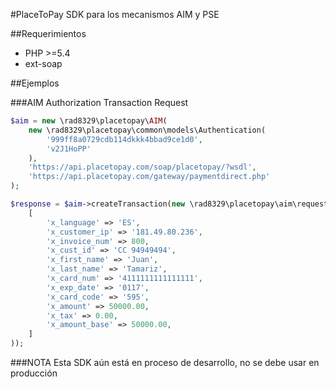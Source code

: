 #PlaceToPay
SDK para los mecanismos AIM y PSE

##Requerimientos
* PHP >=5.4
* ext-soap

##Ejemplos 

###AIM Authorization Transaction Request

```php
$aim = new \rad8329\placetopay\AIM(
    new \rad8329\placetopay\common\models\Authentication(
        '999ff8a0729cdb114dkkk4bbad9ce1d0',
        'v2J1HoPP'
    ),
    'https://api.placetopay.com/soap/placetopay/?wsdl',
    'https://api.placetopay.com/gateway/paymentdirect.php'
);

$response = $aim->createTransaction(new \rad8329\placetopay\aim\requests\AuthOnly(
    [
        'x_language' => 'ES',
        'x_customer_ip' => '181.49.80.236',
        'x_invoice_num' => 800,
        'x_cust_id' => 'CC 94949494',
        'x_first_name' => 'Juan',
        'x_last_name' => 'Tamariz',
        'x_card_num' => '4111111111111111',
        'x_exp_date' => '0117',
        'x_card_code' => '595',
        'x_amount' => 50000.00,
        'x_tax' => 0.00,
        'x_amount_base' => 50000.00,
    ]
));
```

###NOTA
Esta SDK aún está en proceso de desarrollo, no se debe usar en producción
